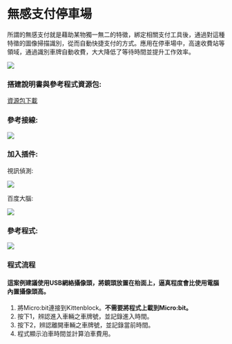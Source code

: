 # 無感支付停車場

所謂的無感支付就是藉助某物獨一無二的特徵，綁定相關支付工具後，通過對這種特徵的圖像掃描識別，從而自動快捷支付的方式。應用在停車場中，高速收費站等領域，通過識別車牌自動收費，大大降低了等待時間並提升工作效率。

![](https://kittenbothk.readthedocs.io/en/latest/\_images/ex1.png)

### 搭建說明書與參考程式資源包:

[資源包下載](http://bit.ly/AIOTKit\_SH\_ResourcsePack)

### 參考接線:

![](https://kittenbothk.readthedocs.io/en/latest/\_images/parking\_wire.png)

### 加入插件:

視訊偵測:

![](https://kittenbothk.readthedocs.io/en/latest/\_images/video1.png)

百度大腦:

![](https://kittenbothk.readthedocs.io/en/latest/\_images/baidu.png)

### 參考程式:

![](https://kittenbothk.readthedocs.io/en/latest/\_images/parking\_code\_1.87.png)

### 程式流程

#### 這案例建議使用USB網絡攝像頭，將鏡頭放置在枱面上，逼真程度會比使用電腦內置攝像頭高。

1. 將Micro:bit連接到Kittenblock。**不需要將程式上載到Micro:bit。**
2. 按下1，辨認進入車輛之車牌號，並記錄進入時間。
3. 按下2，辨認離開車輛之車牌號，並記錄當前時間。
4. 程式顯示泊車時間並計算泊車費用。
